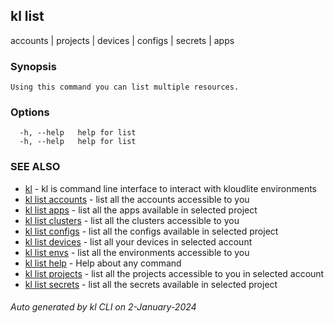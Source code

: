 ## kl list

accounts | projects | devices | configs | secrets | apps

### Synopsis

```
Using this command you can list multiple resources.

```

### Options

```
  -h, --help   help for list
  -h, --help   help for list
```

### SEE ALSO

* [kl](kl.md)  - kl is command line interface to interact with kloudlite environments
* [kl list accounts](kl_list_accounts.md)  - list all the accounts accessible to you
* [kl list apps](kl_list_apps.md)  - list all the apps available in selected project
* [kl list clusters](kl_list_clusters.md)  - list all the clusters accessible to you
* [kl list configs](kl_list_configs.md)  - list all the configs available in selected project
* [kl list devices](kl_list_devices.md)  - list all your devices in selected account
* [kl list envs](kl_list_envs.md)  - list all the environments accessible to you
* [kl list help](kl_list_help.md)  - Help about any command
* [kl list projects](kl_list_projects.md)  - list all the projects accessible to you in selected account
* [kl list secrets](kl_list_secrets.md)  - list all the secrets available in selected project

###### Auto generated by kl CLI on 2-January-2024
